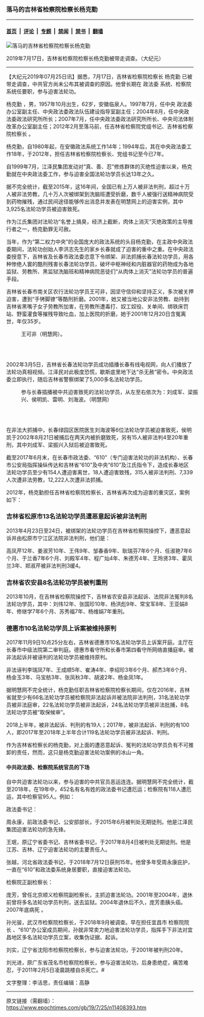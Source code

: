 ### 落马的吉林省检察院检察长杨克勤

---

#### [首页](../../../..?n11408393) &nbsp;|&nbsp; [评论](../../../../../epoch-comment?n11408393) &nbsp;|&nbsp; [专题](../../../../../epoch-special?n11408393) &nbsp;|&nbsp; [禁闻](../../../../../epoch-news?n11408393) &nbsp;|&nbsp; [禁书](../../../../../books?n11408393) &nbsp;|&nbsp; [翻墙](https://github.com/gfw-breaker/nogfw/blob/master/README.md?n11408393)


<div><img alt="落马的吉林省检察院检察长杨克勤" class="attachment-djy_600_400 size-djy_600_400 wp-post-image" src="https://i.epochtimes.com/assets/uploads/2019/07/yang-keqing-44-600x400-1-1.jpg"/>
<div class="caption">
 <p>
  2019年7月17日，吉林省检察院检察长杨克勤被带走调查。（大纪元）
 </p>
</div></div><hr/><div class="post_content" id="artbody" itemprop="articleBody">
 <!-- article content begin -->
 <p>
  【大纪元2019年07月25日讯】据悉，7月17日，吉林省检察院检察长
  <ok href="https://www.epochtimes.com/gb/tag/%E6%9D%A8%E5%85%8B%E5%8B%A4.html">
   杨克勤
  </ok>
  已被带走调查，中共官方尚未公布其被调查的原因。他曾长期在
  <ok href="https://www.epochtimes.com/gb/tag/%E6%94%BF%E6%B3%95%E5%A7%94.html">
   政法委
  </ok>
  系统、检察院系统任要职，参与迫害法轮功。
 </p>
 <p>
  <ok href="https://www.epochtimes.com/gb/tag/%E6%9D%A8%E5%85%8B%E5%8B%A4.html">
   杨克勤
  </ok>
  ，男，1957年10月出生，62岁，安徽临泉人。1997年7月，任中央
  <ok href="https://www.epochtimes.com/gb/tag/%E6%94%BF%E6%B3%95%E5%A7%94.html">
   政法委
  </ok>
  办公室副主任、中央政法委政法队伍建设指导室副主任；2004年8月，任中央政法委政法研究所所长；2007年7月，任中央政法委政法研究所所长、中央司法体制改革办公室副主任；2012年2月至落马前，任吉林省检察院党组书记、吉林省检察院检察长 。
 </p>
 <p>
  杨克勤，自1980年起，在安徽政法系统工作14年；1994年后，其在中央政法委工作18年，于2012年，担任吉林省检察院检察长、党组书记至今已7年。
 </p>
 <p>
  自1999年7月，江泽民集团发动对“真、善、忍”修炼群体的灭绝性迫害以来，杨克勤就在中央政法委工作，参与迫害全国法轮功学员长达13年之久。
 </p>
 <p>
  据不完全统计，截至2015年，这16年间，全国已有上万人被非法判刑，超过十万人被非法劳教，几十万人次被绑架到洗脑班遭受折磨，数千人被强行送精神病院受到药物摧残，通过民间途径能够传出消息并发表在明慧网上的迫害实例，其中3,925名法轮功学员被迫害致死。
 </p>
 <p>
  作为江氏集团对法轮功“名誉上搞臭，经济上截断，肉体上消灭”灭绝政策的主导推行者之一，杨克勤罪无可赦。
 </p>
 <p>
  当年，作为“第二权力中央”的全国庞大的政法系统的头目杨克勤，在主政中央政法委期间，法轮功创始人李洪志先生的家乡长春就成了迫害的重中之重。在中央政法委授意下，吉林省及长春市政法委恣意下令绑架、非法抓捕长春法轮功学员，用各种惨绝人寰的酷刑残害长春法轮功学员，破坏中枢神经和内脏器官的药物成为各地监狱、劳教所、黑监狱洗脑班和精神病院恶徒们“从肉体上消灭”法轮功学员的普遍手段。
 </p>
 <p>
  吉林省长春市南关区农行法轮功学员王可非，因坚守信仰和坚持正义，多次被关押迫害，遭到“手铐脚镣”等酷刑折磨。2001年，她又被当地公安非法劳教、劫持到吉林省黑嘴子女子劳教所加害，在劳教所遭毒打、奴工奴役、关单间、绑铁床罚站、野蛮灌食等摧残导致吐血，加上医院的折磨，她于2001年12月20日含冤离世，年仅35岁。
 </p>
 <figure aria-describedby="caption-attachment-11408445" class="wp-caption aligncenter" id="attachment_11408445" style="width: 198px">
  <ok href="https://i.epochtimes.com/assets/uploads/2019/07/2010-9-11-wangkefei-1.jpg" target="_blank">
   <img alt="" class="wp-image-11408445" src="https://i.epochtimes.com/assets/uploads/2019/07/2010-9-11-wangkefei-1.jpg"/>
  </ok>
  <br/><figcaption class="wp-caption-text" id="caption-attachment-11408445">
   王可非（明慧网）。
  </figcaption><br/>
 </figure><br/>
 <p>
  2002年3月5日，吉林省长春法轮功学员成功插播长春有线电视网，向人们播放了法轮功真相视频。江泽民对此极度恐慌，歇斯底里地下达“杀无赦”密令。中央政法委立即执行，随后吉林省警察绑架了5,000多名法轮功学员。
 </p>
 <figure aria-describedby="caption-attachment-11408447" class="wp-caption aligncenter" id="attachment_11408447" style="width: 500px">
  <ok href="https://i.epochtimes.com/assets/uploads/2019/07/2017-3-8-minghui-changchun-chabo-1-ss.jpg" target="_blank">
   <img alt="" class="size-full wp-image-11408447" src="https://i.epochtimes.com/assets/uploads/2019/07/2017-3-8-minghui-changchun-chabo-1-ss.jpg"/>
  </ok>
  <br/><figcaption class="wp-caption-text" id="caption-attachment-11408447">
   参与长春插播被中共迫害致死的法轮功学员，从左至右依次为：刘成军、梁振兴、侯明凯、雷明、刘海波。（明慧网）
  </figcaption><br/>
 </figure><br/>
 <p>
  在非法大抓捕中，长春绿园区医院医生刘海波等6位法轮功学员被迫害致死，侯明凯于2002年8月21日被捕后在两天内被折磨致死，另有15人被非法判4至20年重刑，其中刘成军、梁振兴入狱后被迫害致死。
 </p>
 <p>
  截至2017年6月末，在长春市政法委、“610”（专门迫害法轮功的非法机构）、长春市公安局指挥操纵传达和吉林省“610”及中央“610”及江氏指令下，造成长春地区法轮功学员至少有154人遭迫害离世，18人遭迫害致残，315人被非法判刑、7,339人次遭非法劳教，12,222人次遭非法抓捕。
 </p>
 <p>
  2012年，杨克勤担任吉林省检察院检察长，吉林省再次成为迫害的重灾区，案例如下：
 </p>
 <h3>
  <b>
   吉林省松原市13名法轮功学员遭恶意起诉被非法判刑
  </b>
 </h3>
 <p>
  2013年4月23日至24日，被绑架的法轮功学员在吉林省检察院操控下，遭恶意起诉并由松原市宁江区法院非法判刑，他们是：
 </p>
 <p>
  高凤芹12年、姜淑芳10年、王伟9年、邹春香9年、耿瑞芬7年6个月、任淑艳7年6个月、于兰香7年6个月、刘殿军4年、程广灿4年、朱德芳4年、王玲贤3年、霍凤兰3年、郑淑芹被非法判刑3缓4。
 </p>
 <h3>
  <b>
   吉林省农安县8名法轮功学员被判重刑
  </b>
 </h3>
 <p>
  2013年10月，在吉林省检察院操控下，吉林省农安县非法起诉、法院非法冤判8名法轮功学员，其中：刘伟12年、张国珍10年、杨洪彪9年、常宝军8年、王亚娟8年、修继学7年6个月、苏秀福7年、杨维娟7年重刑。
 </p>
 <h3>
  <b>
   德惠市10名法轮功学员上诉案被维持原判
  </b>
 </h3>
 <p>
  2017年11月9日10点25分左右，吉林省德惠市10名法轮功学员上诉案开庭。主厅在长春市中级法院第二审判庭。德惠市看守所和长春市第四看守所网络直播庭审。被非法起诉并被诬判的法轮功学员被维持原判。
 </p>
 <p>
  非法诬判李瑞凤7年、王成顺5年、崔涛4年、李绍珍3年6个月、郝杰3年6个月、杨金玉3年、马宝舫3年、张凤秋3年、胡波2年、杨金凤1年。
 </p>
 <p>
  据明慧网不完全统计，杨克勤任职吉林省检察院检察长期间，仅在2016年，吉林省就至少有66名法轮功学员被检察院非法起诉并被法院非法判刑，31名法轮功学员被非法庭审，22名法轮功学员被非法起诉，24名法轮功学员被非法批捕，8名法轮功学员被“取保候审”。
 </p>
 <p>
  2018上半年，被非法起诉、判刑的有19人；2017年，被非法起诉、判刑的有100人，即2017年至2018年上半年合计119名法轮功学员被非法起诉、判刑。
 </p>
 <p>
  作为吉林省检察长的杨克勤，对上面的遭恶意起诉、冤判的法轮功学员负有不可推卸的责任，然而，这只是杨克勤迫害法轮功案例的冰山一角。
 </p>
 <h4>
  中共政法委、检察院系统官员的下场
 </h4>
 <p>
  自中共迫害法轮功以来，参与迫害的中共官员恶运连连。据明慧网不完全统计，截至2018年，在19年中，452名有名有姓的政法委书记遭厄运；检察院有118人遭厄运，其中检察官95人。例如：
 </p>
 <p>
  政法委书记：
 </p>
 <p>
  周永康，前政法委书记、公安部部长，于2015年6月被判处无期徒刑。他是江泽民集团迫害法轮功的急先锋。
 </p>
 <p>
  王珉，原辽宁省委书记、吉林省委书记，于2017年8月4日被判处无期徒刑。他是江苏、吉林、辽宁迫害法轮功的主要责任人。
 </p>
 <p>
  张越，河北省政法委书记，于2018年7月12日获刑15年。他曾多年受周永康庇护，一直在“610”和政法委系统身居要职，直接迫害法轮功。
 </p>
 <p>
  检察院正副检察长：
 </p>
 <p>
  庞芳，曾任北京顺义检察院副检察长，主抓迫害法轮功。2001年至2004年，退休前曾将多名法轮功学员判刑，送去监狱。2004年退休后不久，庞芳患胰头癌。2007年底病死 。
 </p>
 <p>
  孙光骏，武汉市检察院检察长，于2018年9月被调查。早在担任宜昌市
  <ok href="https://www.epochtimes.com/gb/tag/%E6%A3%80%E5%AF%9F%E9%99%A2%E9%99%A2%E9%95%BF.html">
   检察院院长
  </ok>
  、“610”办公室成员期间，孙就非常卖力地迫害法轮功学员，指挥手下非法对宜昌地区多名法轮功学员立案，收集伪证据、起诉。
 </p>
 <p>
  刘实，辽宁省沈阳市检察院检察长，参与迫害法轮功，于2001年被判刑20年。
 </p>
 <p>
  刘光进，原广东省茂名市检察院检察长，参与迫害法轮功，后身患绝症，痛苦难忍，于2011年2月5日凌晨跳楼自杀死亡。#
 </p>
 <p>
  文字整理：李洁思，责任编辑：高静
 </p>
 <!-- article content end -->
 <div id="below_article_ad">
 </div>
</div>


---

原文链接（需翻墙）：https://www.epochtimes.com/gb/19/7/25/n11408393.htm